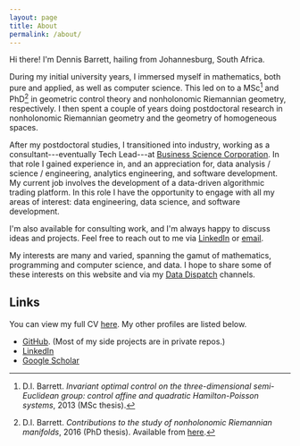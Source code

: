 ```yaml
---
layout: page
title: About
permalink: /about/
---
```


Hi there! I'm Dennis Barrett, hailing from Johannesburg, South Africa.

During my initial university years, I immersed myself in mathematics, both pure and applied, as well as computer
science. This led on to a MSc[^1] and PhD[^2] in geometric control theory and nonholonomic Riemannian geometry,
respectively. I then spent a couple of years doing postdoctoral research in nonholonomic Riemannian geometry and the
geometry of homogeneous spaces.

After my postdoctoral studies, I transitioned into industry, working as a consultant---eventually Tech Lead---at
[Business Science Corporation](https://www.bscglobal.com). In that role I gained experience in, and an appreciation
for, data analysis / science / engineering, analytics engineering, and software development. My current job involves
the development of a data-driven algorithmic trading platform. In this role I have the opportunity to engage with all
my areas of interest: data engineering, data science, and software development.

I'm also available for consulting work, and I'm always happy to discuss ideas and projects. Feel free to reach out to
me via [LinkedIn](https://www.linkedin.com/in/dr-di-barrett/) or [email](mailto:dbarrett6@gmail.com).

My interests are many and varied, spanning the gamut of mathematics, programming and computer science, and data. I hope
to share some of these interests on this website and via my [Data Dispatch](/data-dispatch/) channels.

## Links

You can view my full CV [here](../cv). My other profiles are listed below.

- [GitHub](https://github.com/dennis-barrett). (Most of my side projects are in private repos.)
- [LinkedIn](https://www.linkedin.com/in/dr-di-barrett/)
- [Google Scholar](https://scholar.google.com/citations?user=9z_kaxEAAAAJ&hl=en&oi=ao)

[^1]:
    D.I. Barrett. _Invariant optimal control on the three-dimensional semi-Euclidean group: control affine and
    quadratic Hamilton-Poisson systems_, 2013 (MSc thesis).

[^2]:
    D.I. Barrett. _Contributions to the study of nonholonomic Riemannian manifolds_, 2016 (PhD thesis). Available
    from [here](https://commons.ru.ac.za/vital/access/services/Download/vital:21272/SOURCE1).

